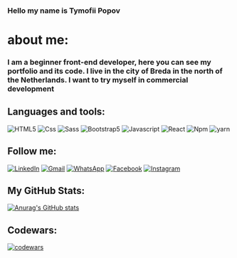 ### Hello my name is Tymofii Popov

# about me: 
### I am a beginner front-end developer, here you can see my portfolio and its code. I live in the city of Breda in the north of the Netherlands. I want to try myself in commercial development
## Languages and tools: 
![HTML5](https://img.shields.io/badge/-HTML5-090909?style=for-the-badge&logo=HTML5)
![Сss](https://img.shields.io/badge/-Css-090909?style=for-the-badge&logo=Css)
![Sass](https://img.shields.io/badge/-Sass-090909?style=for-the-badge&logo=Sass)
![Bootstrap5](https://img.shields.io/badge/-Bootstrap5-090909?style=for-the-badge&logo=Bootstrap)
![Javascript](https://img.shields.io/badge/-Javascript-090909?style=for-the-badge&logo=javascript)
![React](https://img.shields.io/badge/-React-090909?style=for-the-badge&logo=React)
![Npm](https://img.shields.io/badge/-Npm-090909?style=for-the-badge&logo=Npm)
![yarn](https://img.shields.io/badge/-yarn-090909?style=for-the-badge&logo=yarn)
## Follow me:

[![LinkedIn](https://img.shields.io/badge/-LinkedIn-090909?style=for-the-badge&logo=Linkedin)](https://www.linkedin.com/in/reaklist)
[![Gmail](https://img.shields.io/badge/-Gmail-090909?style=for-the-badge&logo=Gmail)](https://halatik2019@gmail.com)
[![WhatsApp](https://img.shields.io/badge/-WhatsApp-090909?style=for-the-badge&logo=WhatsApp)](https://wa.me/+31638924940)
[![Facebook](https://img.shields.io/badge/-Facebook-090909?style=for-the-badge&logo=Facebook)](https://www.facebook.com/profile.php?id=100082093781615)
[![Instagram](https://img.shields.io/badge/-Instagram-090909?style=for-the-badge&logo=Instagram)](https://www.instagram.com/timoxa.303/)

## My GitHub Stats:
[![Anurag's GitHub stats](https://github-readme-stats.vercel.app/api?username=Reaklsit&show_icons=true&theme=dark)](https://github.com/Reaklsit)

## Codewars: 
[![codewars](https://www.codewars.com/users/Reaklist/badges/large)](https://www.codewars.com/users/Reaklist) 



